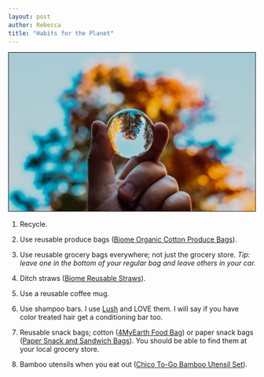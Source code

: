 ```yaml
---
layout: post
author: Rebecca
title: "Habits for the Planet"
---
```


![Photo by Nagy Arnold on Unsplash](/images/2020-04-05_planet.jpg)

1. Recycle.

2. Use reusable produce bags ([Biome Organic Cotton Produce Bags](https://www.biome.com.au/onya-weigh-bags/19266-biome-produce-bags-set-of-5.html)).

3. Use reusable grocery bags everywhere; not just the grocery store. _Tip: leave one in the bottom of your regular bag and leave others in your car._

4. Ditch straws ([Biome Reusable Straws](https://www.biome.com.au/module/ambjolisearch/jolisearch?search_query=straw)).

5. Use a reusable coffee mug.

6. Use shampoo bars. I use [Lush](https://www.lushusa.com/hair/shampoo-bars/) and LOVE them. I will say if you have color treated hair get a conditioning bar too.

7. Reusable snack bags; cotton ([4MyEarth Food Bag](https://www.biome.com.au/reusable-food-pouches/20180-4myearth-food-bag-purple-dandelion.html)) or paper snack bags ([Paper Snack and Sandwich Bags](https://ecowarehouse.nz/paper-snack-and-sandwich-bags-unbleached-if-you-care)). You should be able to find them at your local grocery store.

8. Bamboo utensils when you eat out ([Chico To-Go Bamboo Utensil Set](https://www.biome.com.au/sporks-all-in-one-cutlery/28197-chico-to-go-bamboo-utensil-set-green-705105479408.html)).
